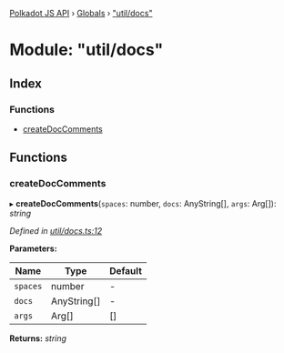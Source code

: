 [Polkadot JS API](../README.md) › [Globals](../globals.md) › ["util/docs"](_util_docs_.md)

# Module: "util/docs"

## Index

### Functions

* [createDocComments](_util_docs_.md#createdoccomments)

## Functions

###  createDocComments

▸ **createDocComments**(`spaces`: number, `docs`: AnyString[], `args`: Arg[]): *string*

*Defined in [util/docs.ts:12](https://github.com/polkadot-js/api/blob/00490116dd/packages/typegen/src/util/docs.ts#L12)*

**Parameters:**

Name | Type | Default |
------ | ------ | ------ |
`spaces` | number | - |
`docs` | AnyString[] | - |
`args` | Arg[] | [] |

**Returns:** *string*
